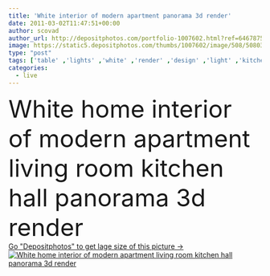 ```yaml
---
title: 'White interior of modern apartment panorama 3d render'
date: 2011-03-02T11:47:51+00:00
author: scovad
author_url: http://depositphotos.com/portfolio-1007602.html?ref=64678756
image: https://static5.depositphotos.com/thumbs/1007602/image/508/5080383/api_thumb_450.jpg?forcejpeg=true
type: "post"
tags: ['table' ,'lights' ,'white' ,'render' ,'design' ,'light' ,'kitchen' ,'chair' ,'carpet' ,'3d' ,'modern' ,'architecture' ,'house' ,'wall' ,'window' ,'lamp' ,'interior' ,'home' ,'flat' ,'salon' ,'live' ,'furniture' ,'room' ,'stairs' ,'indoors' ,'door' ,'floor' ,'panorama' ,'hall' ,'panoramic' ,'in' ,'living' ,'apartment' ,'lighting' ,'seat' ,'sofa' ,'dining' ,'contemporary' ,'entrance' ,'homes' ,'tv' ,'rendering' ,'corridor' ,'couch' ,'lcd' ,'armchair' ,'rooms' ,'of' ,'staircase' ,'dom' ]
categories: 
  - live
---
```

<div aling="center">
            <font size="60"> White home interior of modern apartment living room kitchen hall panorama 3d render</font>   
</div>
<div>
    <a href='https://depositphotos.com/5080383/stock-photo-white-interior-of-modern-apartment.html?ref=64678756' target=_blank > Go "Depositphotos" to get lage size of this picture ->
        <img href='https://depositphotos.com/5080383/stock-photo-white-interior-of-modern-apartment.html?ref=64678756' src='https://static5.depositphotos.com/1007602/508/i/950/depositphotos_5080383-stock-photo-white-interior-of-modern-apartment.jpg?forcejpeg=true' alt='White home interior of modern apartment living room kitchen hall panorama 3d render' >
    </a>
</div>
